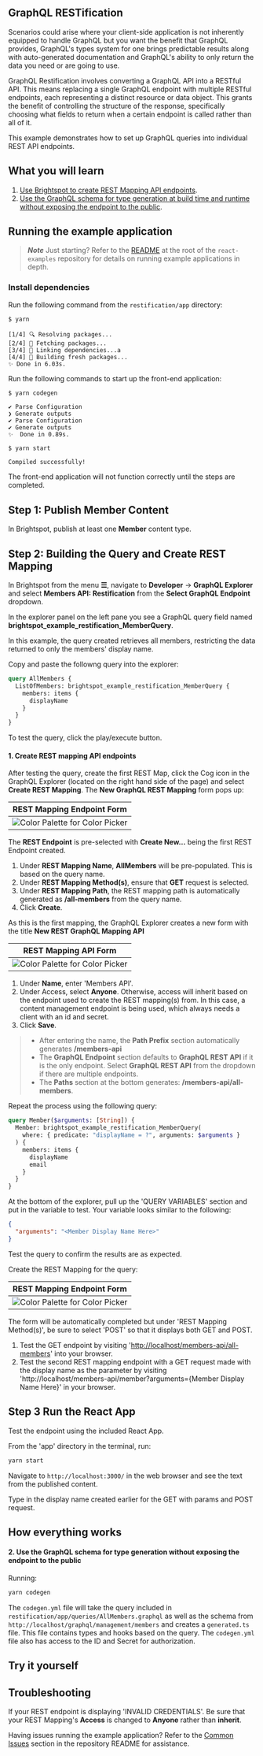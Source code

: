 ## GraphQL RESTification

Scenarios could arise where your client-side application is not inherently equipped to handle GraphQL but you want the benefit that GraphQL provides, GraphQL's types system for one brings predictable results along with auto-generated documentation and GraphQL's ability to only return the data you need or are going to use.

GraphQL Restification involves converting a GraphQL API into a RESTful API. This means replacing a single GraphQL endpoint with multiple RESTful endpoints, each representing a distinct resource or data object. This grants the benefit of controlling the structure of the response, specifically choosing what fields to return when a certain endpoint is called rather than all of it.

This example demonstrates how to set up GraphQL queries into individual REST API endpoints.

## What you will learn

1. [Use Brightspot to create REST Mapping API endpoints](#1-create-rest-mapping-api-endpoints).
2. [Use the GraphQL schema for type generation at build time and runtime without exposing the endpoint to the public](#2-use-the-graphql-schema-for-type-generation-without-exposing-the-endpoint-to-the-public).

## Running the example application

> **_Note_** Just starting? Refer to the [README](/README.md) at the root of the `react-examples` repository for details on running example applications in depth.

### Install dependencies

Run the following command from the `restification/app` directory:

```sh
$ yarn
```

```
[1/4] 🔍 Resolving packages...
[2/4] 🚚 Fetching packages...
[3/4] 🔗 Linking dependencies...a
[4/4] 🔨 Building fresh packages...
✨ Done in 6.03s.
```

Run the following commands to start up the front-end application:

```sh
$ yarn codegen
```

```
✔ Parse Configuration
❯ Generate outputs
✔ Parse Configuration
✔ Generate outputs
✨  Done in 0.89s.
```

```
$ yarn start
```

```
Compiled successfully!
```

The front-end application will not function correctly until the steps are completed.

## Step 1: Publish Member Content

In Brightspot, publish at least one **Member** content type.

## Step 2: Building the Query and Create REST Mapping

In Brightspot from the menu **&#x2630;**, navigate to **Developer** &rarr; **GraphQL Explorer** and select **Members API: Restification** from the **Select GraphQL Endpoint** dropdown.

In the explorer panel on the left pane you see a GraphQL query field named **brightspot_example_restification_MemberQuery**.

In this example, the query created retrieves all members, restricting the data returned to only the members' display name.

Copy and paste the followng query into the explorer:

```graphql
query AllMembers {
  ListOfMembers: brightspot_example_restification_MemberQuery {
    members: items {
      displayName
    }
  }
}
```

To test the query, click the play/execute button.

#### 1. Create REST mapping API endpoints

After testing the query, create the first REST Map, click the Cog icon in the GraphQL Explorer (located on the right hand side of the page) and select **Create REST Mapping**. The **New GraphQL REST Mapping** form pops up:

| REST Mapping Endpoint Form                                                                     |
| ---------------------------------------------------------------------------------------------- |
| <img alt="Color Palette for Color Picker" src="documentation/images/all-members-rest-map.png"> |

The **REST Endpoint** is pre-selected with **Create New...** being the first REST Endpoint created.

1. Under **REST Mapping Name**, **AllMembers** will be pre-populated. This is based on the query name.
2. Under **REST Mapping Method(s)**, ensure that **GET** request is selected.
3. Under **REST Mapping Path**, the REST mapping path is automatically generated as **/all-members** from the query name.
4. Click **Create**.

As this is the first mapping, the GraphQL Explorer creates a new form with the title **New REST GraphQL Mapping API**

| REST Mapping API Form                                                                       |
| ------------------------------------------------------------------------------------------- |
| <img alt="Color Palette for Color Picker" src="documentation/images/rest-mapping-form.png"> |

1. Under **Name**, enter 'Members API'.
2. Under Access, select **Anyone**. Otherwise, access will inherit based on the endpoint used to create the REST mapping(s) from. In this case, a content management endpoint is being used, which always needs a client with an id and secret.
3. Click **Save**.

> - After entering the name, the **Path Prefix** section automatically generates **/members-api**
> - The **GraphQL Endpoint** section defaults to **GraphQL REST API** if it is the only endpoint. Select **GraphQL REST API** from the dropdown if there are multiple endpoints.
> - The **Paths** section at the bottom generates: **/members-api/all-members**.

Repeat the process using the following query:

```graphql
query Member($arguments: [String]) {
  Member: brightspot_example_restification_MemberQuery(
    where: { predicate: "displayName = ?", arguments: $arguments }
  ) {
    members: items {
      displayName
      email
    }
  }
}
```

At the bottom of the explorer, pull up the 'QUERY VARIABLES' section and put in the variable to test. Your variable looks similar to the following:

```json
{
  "arguments": "<Member Display Name Here>"
}
```

Test the query to confirm the results are as expected.

Create the REST Mapping for the query:

| REST Mapping Endpoint Form                                                                |
| ----------------------------------------------------------------------------------------- |
| <img alt="Color Palette for Color Picker" src="documentation/images/member-rest-map.png"> |

The form will be automatically completed but under 'REST Mapping Method(s)', be sure to select 'POST' so that it displays both GET and POST.

1. Test the GET endpoint by visiting '[http://localhost/members-api/all-members](http://localhost/members-api/all-members)' into your browser.
2. Test the second REST mapping endpoint with a GET request made with the display name as the parameter by visiting 'http://localhost/members-api/member?arguments={Member Display Name Here}' in your browser.

## Step 3 Run the React App

Test the endpoint using the included React App.

From the 'app' directory in the terminal, run:

```sh
yarn start
```

Navigate to `http://localhost:3000/` in the web browser and see the text from the published content.

Type in the display name created earlier for the GET with params and POST request.

## How everything works

#### 2. Use the GraphQL schema for type generation without exposing the endpoint to the public

Running:

```sh
yarn codegen
```

The `codegen.yml` file will take the query included in `restification/app/queries/AllMembers.graphql` as well as the schema from `http://localhost/graphql/management/members` and creates a `generated.ts` file. This file contains types and hooks based on the query. The `codegen.yml` file also has access to the ID and Secret for authorization.

## Try it yourself

## Troubleshooting

If your REST endpoint is displaying 'INVALID CREDENTIALS'. Be sure that your REST Mapping's **Access** is changed to **Anyone** rather than **inherit**.

Having issues running the example application? Refer to the [Common Issues](/README.md) section in the repository README for assistance.
